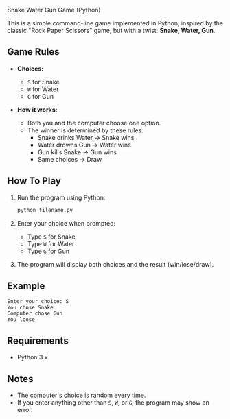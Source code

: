  Snake Water Gun Game (Python)

This is a simple command-line game implemented in Python, inspired by the classic "Rock Paper Scissors" game, but with a twist: **Snake, Water, Gun**.

## Game Rules

- **Choices:**  
  - `S` for Snake  
  - `W` for Water  
  - `G` for Gun

- **How it works:**  
  - Both you and the computer choose one option.  
  - The winner is determined by these rules:
    - Snake drinks Water → Snake wins
    - Water drowns Gun → Water wins
    - Gun kills Snake → Gun wins
    - Same choices → Draw

## How To Play

1. Run the program using Python:
    ```bash
    python filename.py
    ```
2. Enter your choice when prompted:
    - Type `S` for Snake
    - Type `W` for Water
    - Type `G` for Gun

3. The program will display both choices and the result (win/lose/draw).

## Example

```
Enter your choice: S
You chose Snake 
Computer chose Gun 
You loose
```

## Requirements

- Python 3.x

## Notes

- The computer's choice is random every time.
- If you enter anything other than `S`, `W`, or `G`, the program may show an error.
